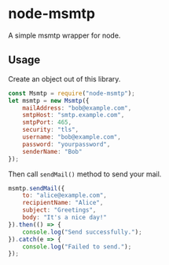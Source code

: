 # node-msmtp

A simple msmtp wrapper for node. 

## Usage

Create an object out of this library.

```javascript
const Msmtp = require("node-msmtp");
let msmtp = new Msmtp({
    mailAddress: "bob@example.com",
    smtpHost: "smtp.example.com",
    smtpPort: 465,
    security: "tls",
    username: "bob@example.com",
    password: "yourpassword",
    senderName: "Bob"
});
```

Then call `sendMail()` method to send your mail.

```javascript
msmtp.sendMail({
    to: "alice@example.com",
    recipientName: "Alice",
    subject: "Greetings",
    body: "It's a nice day!"
}).then(() => {
    console.log("Send successfully.");
}).catch(e => {
    console.log("Failed to send.");
});
```
